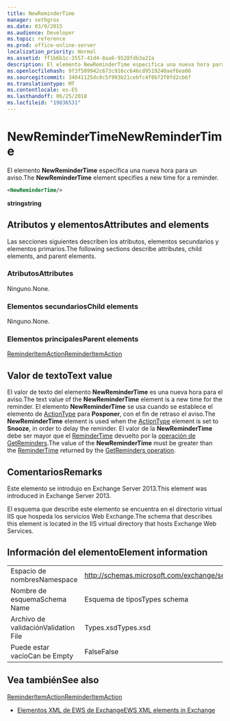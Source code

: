 ```yaml
---
title: NewReminderTime
manager: sethgros
ms.date: 03/9/2015
ms.audience: Developer
ms.topic: reference
ms.prod: office-online-server
localization_priority: Normal
ms.assetid: ff1b6b1c-3557-41d4-8aa6-9528fdb3a21a
description: El elemento NewReminderTime especifica una nueva hora para un aviso.
ms.openlocfilehash: 9f3f509942c673c916cc646cd9519240aef6ea06
ms.sourcegitcommit: 34041125dc8c5f993b21cebfc4f8b72f0fd2cb6f
ms.translationtype: MT
ms.contentlocale: es-ES
ms.lasthandoff: 06/25/2018
ms.locfileid: "19836531"
---
```

# <a name="newremindertime"></a><span data-ttu-id="70453-103">NewReminderTime</span><span class="sxs-lookup"><span data-stu-id="70453-103">NewReminderTime</span></span>

<span data-ttu-id="70453-104">El elemento **NewReminderTime** especifica una nueva hora para un aviso.</span><span class="sxs-lookup"><span data-stu-id="70453-104">The **NewReminderTime** element specifies a new time for a reminder.</span></span> 
  
```XML
<NewReminderTime/>
```

 <span data-ttu-id="70453-105">**string**</span><span class="sxs-lookup"><span data-stu-id="70453-105">**string**</span></span>
## <a name="attributes-and-elements"></a><span data-ttu-id="70453-106">Atributos y elementos</span><span class="sxs-lookup"><span data-stu-id="70453-106">Attributes and elements</span></span>

<span data-ttu-id="70453-107">Las secciones siguientes describen los atributos, elementos secundarios y elementos primarios.</span><span class="sxs-lookup"><span data-stu-id="70453-107">The following sections describe attributes, child elements, and parent elements.</span></span>
  
### <a name="attributes"></a><span data-ttu-id="70453-108">Atributos</span><span class="sxs-lookup"><span data-stu-id="70453-108">Attributes</span></span>

<span data-ttu-id="70453-109">Ninguno.</span><span class="sxs-lookup"><span data-stu-id="70453-109">None.</span></span>
  
### <a name="child-elements"></a><span data-ttu-id="70453-110">Elementos secundarios</span><span class="sxs-lookup"><span data-stu-id="70453-110">Child elements</span></span>

<span data-ttu-id="70453-111">Ninguno.</span><span class="sxs-lookup"><span data-stu-id="70453-111">None.</span></span>
  
### <a name="parent-elements"></a><span data-ttu-id="70453-112">Elementos principales</span><span class="sxs-lookup"><span data-stu-id="70453-112">Parent elements</span></span>

[<span data-ttu-id="70453-113">ReminderItemAction</span><span class="sxs-lookup"><span data-stu-id="70453-113">ReminderItemAction</span></span>](reminderitemaction.md)
  
## <a name="text-value"></a><span data-ttu-id="70453-114">Valor de texto</span><span class="sxs-lookup"><span data-stu-id="70453-114">Text value</span></span>

<span data-ttu-id="70453-115">El valor de texto del elemento **NewReminderTime** es una nueva hora para el aviso.</span><span class="sxs-lookup"><span data-stu-id="70453-115">The text value of the **NewReminderTime** element is a new time for the reminder.</span></span> <span data-ttu-id="70453-116">El elemento **NewReminderTime** se usa cuando se establece el elemento de [ActionType](actiontype-reminderactiontype.md) para **Posponer**, con el fin de retraso el aviso.</span><span class="sxs-lookup"><span data-stu-id="70453-116">The **NewReminderTime** element is used when the [ActionType](actiontype-reminderactiontype.md) element is set to **Snooze**, in order to delay the reminder.</span></span> <span data-ttu-id="70453-117">El valor de la **NewReminderTime** debe ser mayor que el [ReminderTime](remindertime.md) devuelto por la [operación de GetReminders](getreminders-operation.md).</span><span class="sxs-lookup"><span data-stu-id="70453-117">The value of the **NewReminderTime** must be greater than the [ReminderTime](remindertime.md) returned by the [GetReminders operation](getreminders-operation.md).</span></span>
  
## <a name="remarks"></a><span data-ttu-id="70453-118">Comentarios</span><span class="sxs-lookup"><span data-stu-id="70453-118">Remarks</span></span>

<span data-ttu-id="70453-119">Este elemento se introdujo en Exchange Server 2013.</span><span class="sxs-lookup"><span data-stu-id="70453-119">This element was introduced in Exchange Server 2013.</span></span>
  
<span data-ttu-id="70453-120">El esquema que describe este elemento se encuentra en el directorio virtual IIS que hospeda los servicios Web Exchange.</span><span class="sxs-lookup"><span data-stu-id="70453-120">The schema that describes this element is located in the IIS virtual directory that hosts Exchange Web Services.</span></span>
  
## <a name="element-information"></a><span data-ttu-id="70453-121">Información del elemento</span><span class="sxs-lookup"><span data-stu-id="70453-121">Element information</span></span>

|||
|:-----|:-----|
|<span data-ttu-id="70453-122">Espacio de nombres</span><span class="sxs-lookup"><span data-stu-id="70453-122">Namespace</span></span>  <br/> |http://schemas.microsoft.com/exchange/services/2006/types  <br/> |
|<span data-ttu-id="70453-123">Nombre de esquema</span><span class="sxs-lookup"><span data-stu-id="70453-123">Schema Name</span></span>  <br/> |<span data-ttu-id="70453-124">Esquema de tipos</span><span class="sxs-lookup"><span data-stu-id="70453-124">Types schema</span></span>  <br/> |
|<span data-ttu-id="70453-125">Archivo de validación</span><span class="sxs-lookup"><span data-stu-id="70453-125">Validation File</span></span>  <br/> |<span data-ttu-id="70453-126">Types.xsd</span><span class="sxs-lookup"><span data-stu-id="70453-126">Types.xsd</span></span>  <br/> |
|<span data-ttu-id="70453-127">Puede estar vacío</span><span class="sxs-lookup"><span data-stu-id="70453-127">Can be Empty</span></span>  <br/> |<span data-ttu-id="70453-128">False</span><span class="sxs-lookup"><span data-stu-id="70453-128">False</span></span>  <br/> |
   
## <a name="see-also"></a><span data-ttu-id="70453-129">Vea también</span><span class="sxs-lookup"><span data-stu-id="70453-129">See also</span></span>



[<span data-ttu-id="70453-130">ReminderItemAction</span><span class="sxs-lookup"><span data-stu-id="70453-130">ReminderItemAction</span></span>](reminderitemaction.md)


- [<span data-ttu-id="70453-131">Elementos XML de EWS de Exchange</span><span class="sxs-lookup"><span data-stu-id="70453-131">EWS XML elements in Exchange</span></span>](ews-xml-elements-in-exchange.md)

